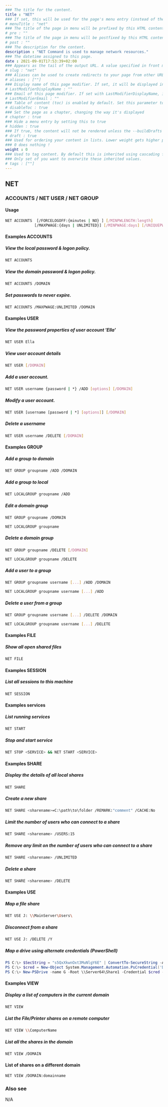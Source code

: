 ```yaml
---
### The title for the content.
title : "NET"
### If set, this will be used for the page's menu entry (instead of the `title` attribute)
# menuTitle : "net"
### The title of the page in menu will be prefixed by this HTML content
# pre : ""
### The title of the page in menu will be postfixed by this HTML content
# post : ""
### The description for the content.
description : "NET Command is used to manage network resources."
### The datetime assigned to this page.
date : 2021-09-01T17:53:39+02:00
### Appears as the tail of the output URL. A value specified in front matter will override the segment of the URL based on the filename.
# slug : "net"
### Aliases can be used to create redirects to your page from other URLs.
# aliases : [""]
### Display name of this page modifier. If set, it will be displayed in the footer.
# LastModifierDisplayName : ""
### Email of this page modifier. If set with LastModifierDisplayName, it will be displayed in the footer
# LastModifierEmail : ""
### Table of content (toc) is enabled by default. Set this parameter to true to disable it.
# disableToc : true
### Set the page as a chapter, changing the way it's displayed
# chapter : true
### Hide a menu entry by setting this to true
# hidden : true
### If true, the content will not be rendered unless the --buildDrafts flag is passed to the hugo command.
# draft : true
### Used for ordering your content in lists. Lower weight gets higher precedence. So content with lower weight will come first.
### 0 does nothing !
weight : 0
### Used to tag content. By default this is inherited using cascading from _index.md files
### Only set of you want to overwrite these inherited values.
# tags : [""]
---
```


## NET

### ACCOUNTS / NET USER / NET GROUP

#### Usage

```bash
NET ACCOUNTS  [/FORCELOGOFF:{minutes | NO} ] [/MINPWLENGTH:length]
             [/MAXPWAGE:{days | UNLIMITED}] [/MINPWAGE:days] [/UNIQUEPW:number] [/DOMAIN]
```

#### Examples ACCOUNTS

##### View the local password & logon policy.

```bash
NET ACCOUNTS
```

##### View the domain password & logon policy.

```bash
NET ACCOUNTS /DOMAIN
```

##### Set passwords to never expire.

```bash
NET ACCOUNTS /MAXPWAGE:UNLIMITED /DOMAIN
```

#### Examples USER

##### View the password properties of user account 'Ella'

```bash
NET USER Ella
```

##### View user account details

```bash
NET USER [/DOMAIN]
```

##### Add a user account.

```bash
NET USER username {password | *} /ADD [options] [/DOMAIN]
```

##### Modify a user account.

```bash
NET USER [username [password | *] [options]] [/DOMAIN]
```

##### Delete a username

```bash
NET USER username /DELETE [/DOMAIN]
```

#### Examples GROUP

##### Add a group to domain

```bash
NET GROUP groupname /ADD /DOMAIN
```

##### Add a group to local

```bash
NET LOCALGROUP groupname /ADD 
```

##### Edit a domain group

```bash
NET GROUP groupname /DOMAIN
```

```bash
NET LOCALGROUP groupname
```

##### Delete a domain group

```bash
NET GROUP groupname /DELETE [/DOMAIN]
```

```bash
NET LOCALGROUP groupname /DELETE
```

##### Add a user to a group

```bash
NET GROUP groupname username [...] /ADD /DOMAIN
```

```bash
NET LOCALGROUP groupname username [...] /ADD
```

##### Delete a user from a group

```bash
NET GROUP groupname username [...] /DELETE /DOMAIN
```

```bash
NET LOCALGROUP groupname username [...] /DELETE
```

#### Examples FILE

##### Show all open shared files

```bash
NET FILE
```

#### Examples SESSION

##### List all sessions to this machine

```bash
NET SESSION
```

#### Examples services

##### List running services

```bash
NET START
```

##### Stop and start service

```bash
NET STOP <SERVICE> && NET START <SERVICE>
```

#### Examples SHARE

##### Display the details of all local shares

```bash
NET SHARE
```

##### Create a new share

```bash
NET SHARE <sharename>=C:\path\to\folder /REMARK:"comment" /CACHE:No
```

##### Limit the number of users who can connect to a share

```bash
NET SHARE <sharename> /USERS:15
```

##### Remove any limit on the number of users who can connect to a share

```bash
NET SHARE <sharename> /UNLIMITED
```

##### Delete a share

```bash
NET SHARE <sharename> /DELETE
```

#### Examples USE

##### Map a file share

```bash
NET USE J: \\MainServer\Users\
```

##### Disconnect from a share

```bash
NET USE J: /DELETE /Y
```

##### Map a drive using alternate credentials (PowerShell)

```PowerShell
PS C:\> $SecString = "s5QxXkwnOxt3MuNlgY6E" | ConvertTo-SecureString -AsPlainText -Force
PS C:\> $cred = New-Object System.Management.Automation.PsCredential('DOMAIN\user',$SecString)
PS C:\> New-PSDrive -name G -Root \\Server64\Share1 -Credential $cred -PSProvider filesystem -Persist
```

#### Examples VIEW

##### Display a list of computers in the current domain

```bash
NET VIEW
```

##### List the File/Printer shares on a remote computer

```bash
NET VIEW \\ComputerName
```

##### List all the shares in the domain

```bash
NET VIEW /DOMAIN
```

#### List of shares on a different domain

```bash
NET VIEW /DOMAIN:domainname
```

### Also see

N/A